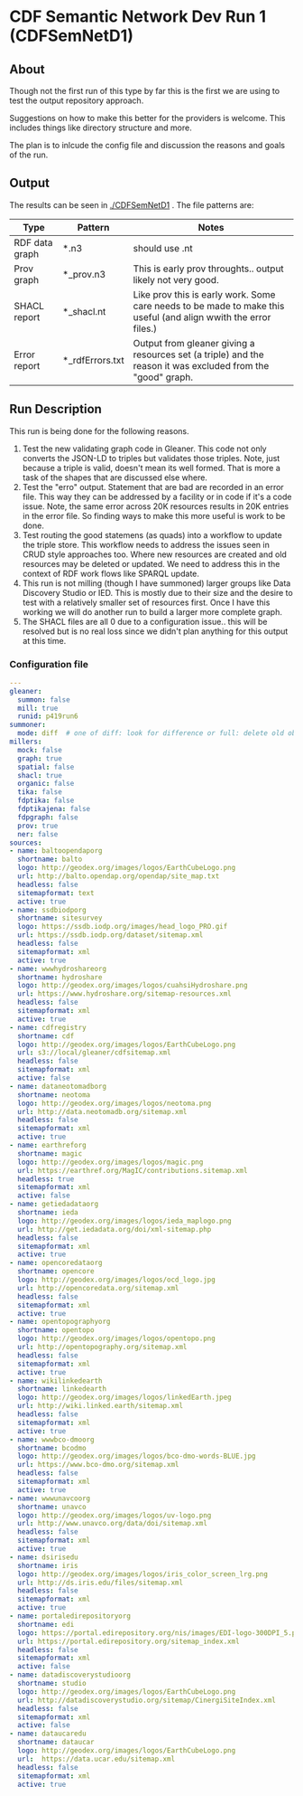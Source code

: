 # CDF Semantic Network Dev Run 1  (CDFSemNetD1)

## About

Though not the first run of this type by far this is the first we are using to test the output repository approach.

Suggestions on how to make this better for the providers is welcome.  This includes things like directory structure and more.   

The plan is to inlcude the config file and discussion the reasons and goals of the run.   

## Output

The results can be seen in [./CDFSemNetD1](./CDFSemNetD1) .   The file patterns are:

| Type           | Pattern         | Notes                                                        |
| -------------- | --------------- | ------------------------------------------------------------ |
| RDF data graph | *.n3            | should use .nt                                               |
| Prov graph     | *_prov.n3       | This is early prov throughts..  output likely not very good. |
| SHACL report   | *_shacl.nt      | Like prov this is early work.  Some care needs to be made to make this useful (and align wwith the error files.) |
| Error report   | *_rdfErrors.txt | Output from gleaner giving a resources set (a triple) and the reason it was excluded from the "good" graph. |

## Run Description

This run is being done for the following reasons.

1. Test the new validating graph code in Gleaner.  This code not 
   only converts the JSON-LD to triples but validates those triples.  Note, 
   just because a triple is valid, doesn't mean its well formed.  That 
   is more a task of the shapes that are discussed else where.
2. Test the "erro" output.  Statement that are bad are recorded in an
   error file.  This way they can be addressed by a facility or in code if it's
   a code issue.   Note, the same error across 20K resources results in 20K entries in the error file.  So finding ways to make this more useful is work to be done.
3. Test routing the good statemens (as quads) into a workflow to update 
   the triple store.   This workflow needs to address the issues seen in CRUD style approaches too.   Where new resources are created and old resources may be deleted or updated.  We need to address this in the context of RDF work flows like SPARQL update.
4. This run is not milling (though I have summoned) larger groups like Data Discovery Studio or IED.  This is mostly due to their size and the desire to test with a  relatively smaller set of resources first.  Once I have this working we will do another run to build a larger more complete graph.  
5. The SHACL files are all 0 due to a configuration issue..   this will be resolved but is no real loss since we didn't plan anything for this output at this time.  

### Configuration file


```yaml
---
gleaner:
  summon: false
  mill: true
  runid: p419run6
summoner:
  mode: diff  # one of diff: look for difference or full: delete old objects and replace
millers:
  mock: false
  graph: true
  spatial: false
  shacl: true
  organic: false
  tika: false
  fdptika: false
  fdptikajena: false
  fdpgraph: false
  prov: true
  ner: false
sources:
- name: baltoopendaporg
  shortname: balto
  logo: http://geodex.org/images/logos/EarthCubeLogo.png
  url: http://balto.opendap.org/opendap/site_map.txt
  headless: false
  sitemapformat: text
  active: true
- name: ssdbiodporg
  shortname: sitesurvey
  logo: https://ssdb.iodp.org/images/head_logo_PRO.gif
  url: https://ssdb.iodp.org/dataset/sitemap.xml
  headless: false
  sitemapformat: xml
  active: true
- name: wwwhydroshareorg
  shortname: hydroshare
  logo: http://geodex.org/images/logos/cuahsiHydroshare.png
  url: https://www.hydroshare.org/sitemap-resources.xml
  headless: false
  sitemapformat: xml
  active: true
- name: cdfregistry
  shortname: cdf
  logo: http://geodex.org/images/logos/EarthCubeLogo.png
  url: s3://local/gleaner/cdfsitemap.xml
  headless: false
  sitemapformat: xml
  active: false
- name: dataneotomadborg
  shortname: neotoma
  logo: http://geodex.org/images/logos/neotoma.png
  url: http://data.neotomadb.org/sitemap.xml
  headless: false
  sitemapformat: xml
  active: true
- name: earthreforg
  shortname: magic
  logo: http://geodex.org/images/logos/magic.png
  url: https://earthref.org/MagIC/contributions.sitemap.xml
  headless: true
  sitemapformat: xml
  active: false
- name: getiedadataorg
  shortname: ieda
  logo: http://geodex.org/images/logos/ieda_maplogo.png
  url: http://get.iedadata.org/doi/xml-sitemap.php
  headless: false
  sitemapformat: xml
  active: true
- name: opencoredataorg
  shortname: opencore
  logo: http://geodex.org/images/logos/ocd_logo.jpg
  url: http://opencoredata.org/sitemap.xml
  headless: false
  sitemapformat: xml
  active: true
- name: opentopographyorg
  shortname: opentopo
  logo: http://geodex.org/images/logos/opentopo.png
  url: http://opentopography.org/sitemap.xml
  headless: false
  sitemapformat: xml
  active: true
- name: wikilinkedearth
  shortname: linkedearth
  logo: http://geodex.org/images/logos/linkedEarth.jpeg
  url: http://wiki.linked.earth/sitemap.xml
  headless: false
  sitemapformat: xml
  active: true
- name: wwwbco-dmoorg
  shortname: bcodmo
  logo: http://geodex.org/images/logos/bco-dmo-words-BLUE.jpg
  url: https://www.bco-dmo.org/sitemap.xml
  headless: false
  sitemapformat: xml
  active: true
- name: wwwunavcoorg
  shortname: unavco
  logo: http://geodex.org/images/logos/uv-logo.png
  url: http://www.unavco.org/data/doi/sitemap.xml
  headless: false
  sitemapformat: xml
  active: true
- name: dsirisedu
  shortname: iris
  logo: http://geodex.org/images/logos/iris_color_screen_lrg.png
  url: http://ds.iris.edu/files/sitemap.xml
  headless: false
  sitemapformat: xml
  active: true
- name: portaledirepositoryorg
  shortname: edi
  logo: https://portal.edirepository.org/nis/images/EDI-logo-300DPI_5.png
  url: https://portal.edirepository.org/sitemap_index.xml
  headless: false
  sitemapformat: xml
  active: false
- name: datadiscoverystudioorg
  shortname: studio
  logo: http://geodex.org/images/logos/EarthCubeLogo.png
  url: http://datadiscoverystudio.org/sitemap/CinergiSiteIndex.xml
  headless: false
  sitemapformat: xml
  active: false
- name: dataucaredu
  shortname: dataucar
  logo: http://geodex.org/images/logos/EarthCubeLogo.png
  url:  https://data.ucar.edu/sitemap.xml
  headless: false
  sitemapformat: xml
  active: true



```
